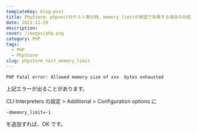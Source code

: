 ```yaml
---
templateKey: blog-post
title: PhpStorm、phpunitのテスト実行時、memory_limitが原因で失敗する場合の対処法
date: 2021-11-29
description:
cover: /images/php.png
category: PHP
tags:
  - PHP
  - PhpStorm
slug: phpstorm_test_memory_limit
---
```


```shell
PHP Fatal error: Allowed memory size of xxx  bytes exhausted
```

上記エラーが出ることがあります。

CLI Interpreters の設定 > Additional > Configuration options に

`-dmemory_limit=-1`

を追加すれば、OK です。
